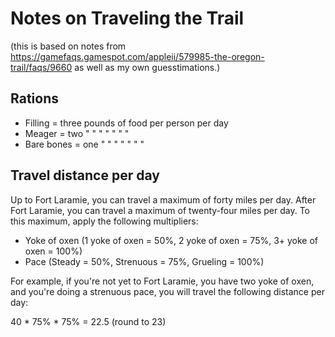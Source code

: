 # Notes on Traveling the Trail
(this is based on notes from https://gamefaqs.gamespot.com/appleii/579985-the-oregon-trail/faqs/9660
as well as my own guesstimations.)

## Rations
* Filling = three pounds of food per person per day
* Meager = two " " " " " " "
* Bare bones = one " " " " " " "

## Travel distance per day
Up to Fort Laramie, you can travel a maximum of forty miles per day. After Fort Laramie, you
can travel a maximum of twenty-four miles per day. To this maximum, apply the following multipliers:

* Yoke of oxen (1 yoke of oxen = 50%, 2 yoke of oxen = 75%, 3+ yoke of oxen = 100%)
* Pace (Steady = 50%, Strenuous = 75%, Grueling = 100%)

For example, if you're not yet to Fort Laramie, you have two yoke of oxen, and you're doing a strenuous
pace, you will travel the following distance per day:

40 * 75% * 75% = 22.5 (round to 23)
